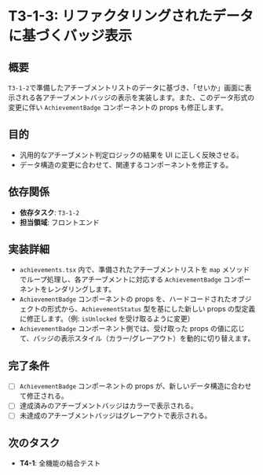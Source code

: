 # T3-1-3: リファクタリングされたデータに基づくバッジ表示

## 概要

`T3-1-2`で準備したアチーブメントリストのデータに基づき、「せいか」画面に表示される各アチーブメントバッジの表示を実装します。また、このデータ形式の変更に伴い `AchievementBadge` コンポーネントの props も修正します。

## 目的

- 汎用的なアチーブメント判定ロジックの結果を UI に正しく反映させる。
- データ構造の変更に合わせて、関連するコンポーネントを修正する。

## 依存関係

- **依存タスク**: `T3-1-2`
- **担当領域**: フロントエンド

## 実装詳細

- `achievements.tsx` 内で、準備されたアチーブメントリストを `map` メソッドでループ処理し、各アチーブメントに対応する `AchievementBadge` コンポーネントをレンダリングします。
- `AchievementBadge` コンポーネントの props を、ハードコードされたオブジェクトの形式から、`AchievementStatus` 型を基にした新しい props の型定義に修正します。（例: `isUnlocked` を受け取るように変更）
- `AchievementBadge` コンポーネント側では、受け取った props の値に応じて、バッジの表示スタイル（カラー/グレーアウト）を動的に切り替えます。

## 完了条件

- [ ] `AchievementBadge` コンポーネントの props が、新しいデータ構造に合わせて修正される。
- [ ] 達成済みのアチーブメントバッジはカラーで表示される。
- [ ] 未達成のアチーブメントバッジはグレーアウトで表示される。

## 次のタスク

- **T4-1**: 全機能の結合テスト
